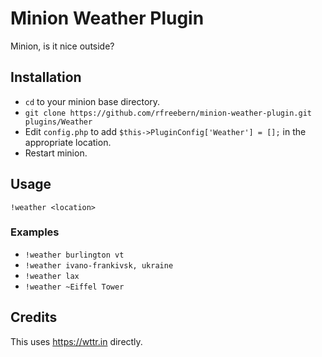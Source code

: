 # Minion Weather Plugin

Minion, is it nice outside?

## Installation

* `cd` to your minion base directory.
* `git clone https://github.com/rfreebern/minion-weather-plugin.git plugins/Weather`
* Edit `config.php` to add `$this->PluginConfig['Weather'] = [];` in the appropriate location.
* Restart minion.

## Usage

`!weather <location>`

### Examples

* `!weather burlington vt`
* `!weather ivano-frankivsk, ukraine`
* `!weather lax`
* `!weather ~Eiffel Tower`

## Credits
This uses https://wttr.in directly.
